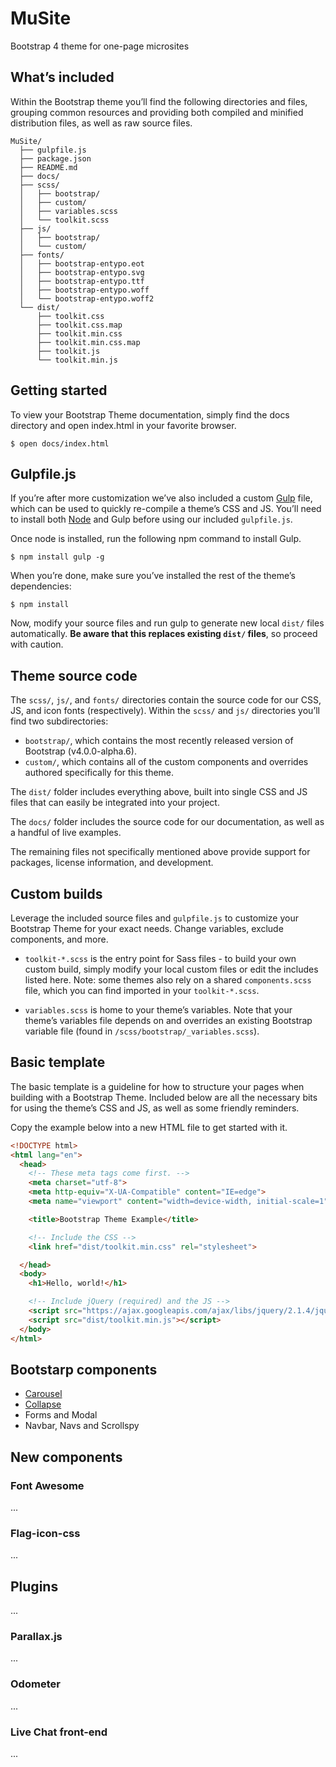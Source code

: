 # MuSite
 Bootstrap 4 theme for one-page microsites

## What’s included

Within the Bootstrap theme you’ll find the following directories and files, grouping common resources and providing both compiled and minified distribution files, as well as raw source files.

```
MuSite/
  ├── gulpfile.js
  ├── package.json
  ├── README.md
  ├── docs/
  ├── scss/
  │   ├── bootstrap/
  │   ├── custom/
  │   ├── variables.scss
  │   └── toolkit.scss
  ├── js/
  │   ├── bootstrap/
  │   └── custom/
  ├── fonts/
  │   ├── bootstrap-entypo.eot
  │   ├── bootstrap-entypo.svg
  │   ├── bootstrap-entypo.ttf
  │   ├── bootstrap-entypo.woff
  │   └── bootstrap-entypo.woff2
  └── dist/
      ├── toolkit.css
      ├── toolkit.css.map
      ├── toolkit.min.css
      ├── toolkit.min.css.map
      ├── toolkit.js
      └── toolkit.min.js
```

## Getting started

To view your Bootstrap Theme documentation, simply find the docs directory and open index.html in your favorite browser.

```Shell
$ open docs/index.html
```

## Gulpfile.js

If you’re after more customization we’ve also included a custom [Gulp](http://gulpjs.com/) file, which can be used to quickly re-compile a theme’s CSS and JS. You’ll need to install both [Node](https://nodejs.org/en/download/) and Gulp before using our included ```gulpfile.js```.

Once node is installed, run the following npm command to install Gulp.

```Shell
$ npm install gulp -g
```

When you’re done, make sure you’ve installed the rest of the theme’s dependencies:

```Shell
$ npm install
```

Now, modify your source files and run gulp to generate new local ```dist/``` files automatically. **Be aware that this replaces existing ```dist/``` files**, so proceed with caution.

## Theme source code

The ```scss/```, ```js/```, and ```fonts/``` directories contain the source code for our CSS, JS, and icon fonts (respectively). Within the ```scss/``` and ```js/``` directories you’ll find two subdirectories:

* ```bootstrap/```, which contains the most recently released version of Bootstrap (v4.0.0-alpha.6).
* ```custom/```, which contains all of the custom components and overrides authored specifically for this theme.

The ```dist/``` folder includes everything above, built into single CSS and JS files that can easily be integrated into your project.

The ```docs/``` folder includes the source code for our documentation, as well as a handful of live examples.

The remaining files not specifically mentioned above provide support for packages, license information, and development.

## Custom builds

Leverage the included source files and ```gulpfile.js``` to customize your Bootstrap Theme for your exact needs. Change variables, exclude components, and more.

* ```toolkit-*.scss``` is the entry point for Sass files - to build your own custom build, simply modify your local custom files or edit the includes listed here. Note: some themes also rely on a shared ```components.scss``` file, which you can find imported in your ```toolkit-*.scss```.

* ```variables.scss``` is home to your theme’s variables. Note that your theme’s variables file depends on and overrides an existing Bootstrap variable file (found in ```/scss/bootstrap/_variables.scss```).

## Basic template

The basic template is a guideline for how to structure your pages when building with a Bootstrap Theme. Included below are all the necessary bits for using the theme’s CSS and JS, as well as some friendly reminders.

Copy the example below into a new HTML file to get started with it.

```HTML
<!DOCTYPE html>
<html lang="en">
  <head>
    <!-- These meta tags come first. -->
    <meta charset="utf-8">
    <meta http-equiv="X-UA-Compatible" content="IE=edge">
    <meta name="viewport" content="width=device-width, initial-scale=1">

    <title>Bootstrap Theme Example</title>

    <!-- Include the CSS -->
    <link href="dist/toolkit.min.css" rel="stylesheet">

  </head>
  <body>
    <h1>Hello, world!</h1>

    <!-- Include jQuery (required) and the JS -->
    <script src="https://ajax.googleapis.com/ajax/libs/jquery/2.1.4/jquery.min.js"></script>
    <script src="dist/toolkit.min.js"></script>
  </body>
</html>
```

## Bootstarp components

* [Carousel](https://v4-alpha.getbootstrap.com/components/carousel/)
* [Collapse](https://v4-alpha.getbootstrap.com/components/collapse/)
* Forms and Modal
* Navbar, Navs and Scrollspy

## New components

### Font Awesome

...

### Flag-icon-css

...

## Plugins

...

### Parallax.js

...

### Odometer

...

### Live Chat front-end

...

